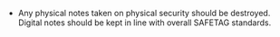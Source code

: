 
* Any physical notes taken on physical security should be destroyed. Digital notes should be kept in line with overall SAFETAG standards.
